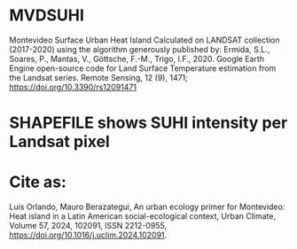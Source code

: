 # MVDSUHI
Montevideo Surface Urban Heat Island 
Calculated on LANDSAT collection (2017-2020)
using the algorithm generously published by:
Ermida, S.L., Soares, P., Mantas, V., Göttsche, F.-M., Trigo, I.F., 2020. 
    Google Earth Engine open-source code for Land Surface Temperature estimation from the Landsat series.
    Remote Sensing, 12 (9), 1471; https://doi.org/10.3390/rs12091471

# SHAPEFILE shows SUHI intensity per Landsat pixel

# Cite as:
Luis Orlando, Mauro Berazategui, An urban ecology primer for Montevideo: Heat island in a Latin American social-ecological context, Urban Climate,
Volume 57, 2024, 102091, ISSN 2212-0955, https://doi.org/10.1016/j.uclim.2024.102091.
